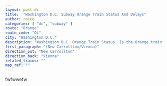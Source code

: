 ```yaml
---
layout: post-dc
title:  "Washington D.C. Subway Orange Train Status And Delays"
author: reece
categories: [ "dc", "subway" ]
route: "Orange"
route_code: "OL"
city: "Washington D.C."
description: "Washington D.C. Orange Train Status. Is the Orange train running today?"
first_paragraph: "(New Carrollton/Vienna)"
direction_out: "New Carrollton"
direction_back: "Vienna"
related_trains: ""
map_ref: ""
---
```


fwfwwefw
